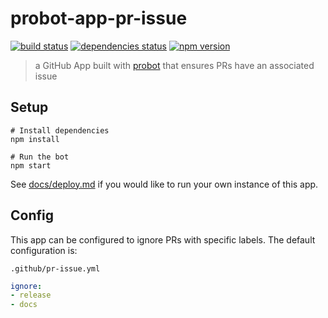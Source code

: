 # probot-app-pr-issue

[![build status][build-badge]][build-href]
[![dependencies status][deps-badge]][deps-href]
[![npm version][npm-badge]][npm-href]

> a GitHub App built with [probot](https://github.com/probot/probot) that ensures PRs have an associated issue

## Setup

```
# Install dependencies
npm install

# Run the bot
npm start
```

See [docs/deploy.md](docs/deploy.md) if you would like to run your own instance of this app.

## Config

This app can be configured to ignore PRs with specific labels. The default configuration is:

`.github/pr-issue.yml`
```yml
ignore:
- release
- docs
```

[build-badge]: https://badge.buildkite.com/f610b44e27ccb64b9ba97d9c659c13f83313be09bfb7c6f6b0.svg?branch=master
[build-href]: https://buildkite.com/uberopensource/probot-app-pr-issue
[deps-badge]: https://david-dm.org/uber-web/probot-app-pr-issue.svg
[deps-href]: https://david-dm.org/uber-web/probot-app-pr-issue
[npm-badge]: https://badge.fury.io/js/probot-app-pr-issue.svg
[npm-href]: https://www.npmjs.com/package/probot-app-pr-issue
